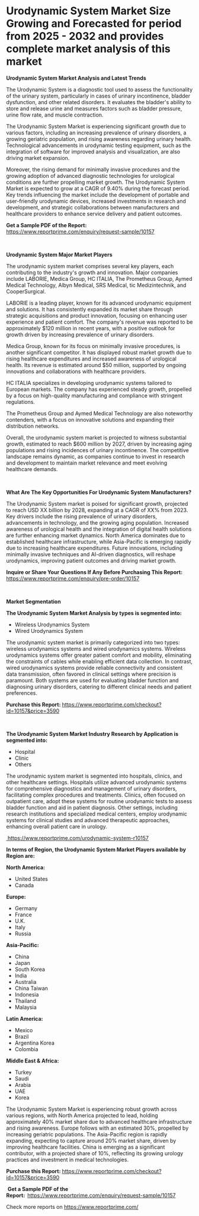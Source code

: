 <p><h1>Urodynamic System Market Size Growing and Forecasted for period from 2025 - 2032 and provides complete market analysis of this market</h1></p><p><strong>Urodynamic System Market Analysis and Latest Trends</strong></p>
<p><p>The Urodynamic System is a diagnostic tool used to assess the functionality of the urinary system, particularly in cases of urinary incontinence, bladder dysfunction, and other related disorders. It evaluates the bladder's ability to store and release urine and measures factors such as bladder pressure, urine flow rate, and muscle contraction. </p><p>The Urodynamic System Market is experiencing significant growth due to various factors, including an increasing prevalence of urinary disorders, a growing geriatric population, and rising awareness regarding urinary health. Technological advancements in urodynamic testing equipment, such as the integration of software for improved analysis and visualization, are also driving market expansion. </p><p>Moreover, the rising demand for minimally invasive procedures and the growing adoption of advanced diagnostic technologies for urological conditions are further propelling market growth. The Urodynamic System Market is expected to grow at a CAGR of 9.40% during the forecast period. Key trends influencing the market include the development of portable and user-friendly urodynamic devices, increased investments in research and development, and strategic collaborations between manufacturers and healthcare providers to enhance service delivery and patient outcomes.</p></p>
<p><strong>Get a Sample PDF of the Report:&nbsp;</strong> <a href="https://www.reportprime.com/enquiry/request-sample/10157?utm_campaign=1937&utm_medium=2&utm_source=Github&utm_content=ia&utm_term=20032025&utm_id=urodynamic-system">https://www.reportprime.com/enquiry/request-sample/10157</a></p>
<p>&nbsp;</p>
<p><strong>Urodynamic System Major Market Players</strong></p>
<p><p>The urodynamic system market comprises several key players, each contributing to the industry's growth and innovation. Major companies include LABORIE, Medica Group, HC ITALIA, The Prometheus Group, Aymed Medical Technology, Albyn Medical, SRS Medical, tic Medizintechnik, and CooperSurgical.</p><p>LABORIE is a leading player, known for its advanced urodynamic equipment and solutions. It has consistently expanded its market share through strategic acquisitions and product innovation, focusing on enhancing user experience and patient comfort. The company's revenue was reported to be approximately $120 million in recent years, with a positive outlook for growth driven by increasing prevalence of urinary disorders.</p><p>Medica Group, known for its focus on minimally invasive procedures, is another significant competitor. It has displayed robust market growth due to rising healthcare expenditures and increased awareness of urological health. Its revenue is estimated around $50 million, supported by ongoing innovations and collaborations with healthcare providers.</p><p>HC ITALIA specializes in developing urodynamic systems tailored to European markets. The company has experienced steady growth, propelled by a focus on high-quality manufacturing and compliance with stringent regulations.</p><p>The Prometheus Group and Aymed Medical Technology are also noteworthy contenders, with a focus on innovative solutions and expanding their distribution networks.</p><p>Overall, the urodynamic system market is projected to witness substantial growth, estimated to reach $600 million by 2027, driven by increasing aging populations and rising incidences of urinary incontinence. The competitive landscape remains dynamic, as companies continue to invest in research and development to maintain market relevance and meet evolving healthcare demands.</p></p>
<p>&nbsp;</p>
<p><strong>What Are The Key Opportunities For Urodynamic System Manufacturers?</strong></p>
<p><p>The Urodynamic System market is poised for significant growth, projected to reach USD XX billion by 2028, expanding at a CAGR of XX% from 2023. Key drivers include the rising prevalence of urinary disorders, advancements in technology, and the growing aging population. Increased awareness of urological health and the integration of digital health solutions are further enhancing market dynamics. North America dominates due to established healthcare infrastructure, while Asia-Pacific is emerging rapidly due to increasing healthcare expenditures. Future innovations, including minimally invasive techniques and AI-driven diagnostics, will reshape urodynamics, improving patient outcomes and driving market growth.</p></p>
<p><strong>Inquire or Share Your Questions If Any Before Purchasing This Report:</strong> <a href="https://www.reportprime.com/enquiry/pre-order/10157?utm_campaign=1937&utm_medium=2&utm_source=Github&utm_content=ia&utm_term=20032025&utm_id=urodynamic-system">https://www.reportprime.com/enquiry/pre-order/10157</a></p>
<p>&nbsp;</p>
<p><strong>Market Segmentation</strong></p>
<p><strong>The Urodynamic System Market Analysis by types is segmented into:</strong></p>
<p><ul><li>Wireless Urodynamics System</li><li>Wired Urodynamics System</li></ul></p>
<p><p>The urodynamic system market is primarily categorized into two types: wireless urodynamics systems and wired urodynamics systems. Wireless urodynamics systems offer greater patient comfort and mobility, eliminating the constraints of cables while enabling efficient data collection. In contrast, wired urodynamics systems provide reliable connectivity and consistent data transmission, often favored in clinical settings where precision is paramount. Both systems are used for evaluating bladder function and diagnosing urinary disorders, catering to different clinical needs and patient preferences.</p></p>
<p><strong>Purchase this Report:&nbsp;</strong><a href="https://www.reportprime.com/checkout?id=10157&price=3590&utm_campaign=1937&utm_medium=2&utm_source=Github&utm_content=ia&utm_term=20032025&utm_id=urodynamic-system">https://www.reportprime.com/checkout?id=10157&price=3590</a></p>
<p>&nbsp;</p>
<p><strong>The Urodynamic System Market Industry Research by Application is segmented into:</strong></p>
<p><ul><li>Hospital</li><li>Clinic</li><li>Others</li></ul></p>
<p><p>The urodynamic system market is segmented into hospitals, clinics, and other healthcare settings. Hospitals utilize advanced urodynamic systems for comprehensive diagnostics and management of urinary disorders, facilitating complex procedures and treatments. Clinics, often focused on outpatient care, adopt these systems for routine urodynamic tests to assess bladder function and aid in patient diagnosis. Other settings, including research institutions and specialized medical centers, employ urodynamic systems for clinical studies and advanced therapeutic approaches, enhancing overall patient care in urology.</p></p>
<p><a href="https://www.reportprime.com/urodynamic-system-r10157?utm_campaign=1937&utm_medium=2&utm_source=Github&utm_content=ia&utm_term=20032025&utm_id=urodynamic-system">&nbsp;https://www.reportprime.com/urodynamic-system-r10157</a></p>
<p><strong>In terms of Region, the Urodynamic System Market Players available by Region are:</strong></p>
<p>
    <p> <strong> North America: </strong>
        <ul>
            <li>United States</li>
            <li>Canada</li>
        </ul>
        </p> 
    <p> <strong> Europe: </strong>
        <ul>
            <li>Germany</li>
            <li>France</li>
            <li>U.K.</li>
            <li>Italy</li>
            <li>Russia</li>
        </ul>
        </p> 
    <p> <strong> Asia-Pacific: </strong>
        <ul>
            <li>China</li>
            <li>Japan</li>
            <li>South Korea</li>
            <li>India</li>
            <li>Australia</li>
            <li>China Taiwan</li>
            <li>Indonesia</li>
            <li>Thailand</li>
            <li>Malaysia</li>
        </ul>
        </p> 
    <p> <strong> Latin America: </strong>
        <ul>
            <li>Mexico</li>
            <li>Brazil</li>
            <li>Argentina Korea</li>
            <li>Colombia</li>
        </ul>
        </p> 
    <p> <strong> Middle East & Africa: </strong>
        <ul>
            <li>Turkey</li>
            <li>Saudi</li>
            <li>Arabia</li>
            <li>UAE</li>
            <li>Korea</li>
        </ul>
    </p>
    </p>
<p><p>The Urodynamic System Market is experiencing robust growth across various regions, with North America projected to lead, holding approximately 40% market share due to advanced healthcare infrastructure and rising awareness. Europe follows with an estimated 30%, propelled by increasing geriatric populations. The Asia-Pacific region is rapidly expanding, expecting to capture around 20% market share, driven by improving healthcare facilities. China is emerging as a significant contributor, with a projected share of 10%, reflecting its growing urology practices and investment in medical technologies.</p></p>
<p><strong>Purchase this Report: </strong><a href="https://www.reportprime.com/checkout?id=10157&price=3590&utm_campaign=1937&utm_medium=2&utm_source=Github&utm_content=ia&utm_term=20032025&utm_id=urodynamic-system">https://www.reportprime.com/checkout?id=10157&price=3590</a></p>
<p>&nbsp;<strong>Get a Sample PDF of the Report:&nbsp;&nbsp;</strong><a href="https://www.reportprime.com/enquiry/request-sample/10157?utm_campaign=1937&utm_medium=2&utm_source=Github&utm_content=ia&utm_term=20032025&utm_id=urodynamic-system">https://www.reportprime.com/enquiry/request-sample/10157</a></p>
<p><strong></strong></p>
<p>Check more reports on <a href="https://www.reportprime.com/?utm_campaign=1937&utm_medium=2&utm_source=Github&utm_content=ia&utm_term=20032025&utm_id=urodynamic-system">https://www.reportprime.com/</a></p>